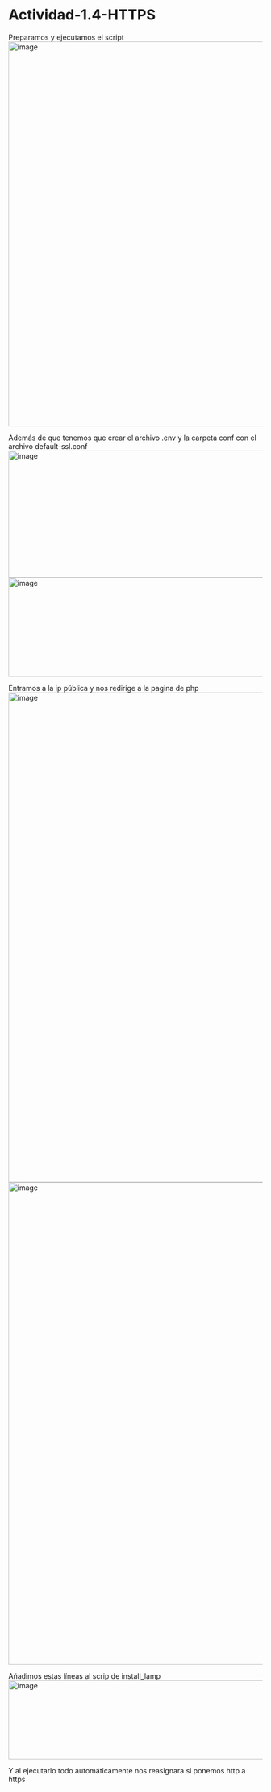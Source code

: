 # Actividad-1.4-HTTPS

Preparamos y ejecutamos el script 
<img width="1391" height="761" alt="image" src="https://github.com/user-attachments/assets/7166e7ba-7964-4f6f-af8c-66ee5bb626fe" />


Además de que tenemos que crear el archivo .env y la carpeta conf con el archivo default-ssl.conf 
<img width="714" height="251" alt="image" src="https://github.com/user-attachments/assets/23bc9106-cfe9-452b-a116-1d29d714152b" /> <img width="530" height="196" alt="image" src="https://github.com/user-attachments/assets/80c58c7f-66a5-47a0-a08b-560bc6ec8dc4" />


Entramos a la ip pública y nos redirige a la pagina de php
<img width="1537" height="969" alt="image" src="https://github.com/user-attachments/assets/5dab4e9a-4f4d-432d-999f-272a1f97b621" />
<img width="1420" height="954" alt="image" src="https://github.com/user-attachments/assets/15b5513d-ab9d-473c-990f-44abef377ff8" />


Añadimos estas líneas al scrip de install_lamp
<img width="589" height="156" alt="image" src="https://github.com/user-attachments/assets/3fa6f2b3-25f9-4ae8-a1f8-bf990e6aec45" />

Y al ejecutarlo todo automáticamente nos reasignara si ponemos http a https
